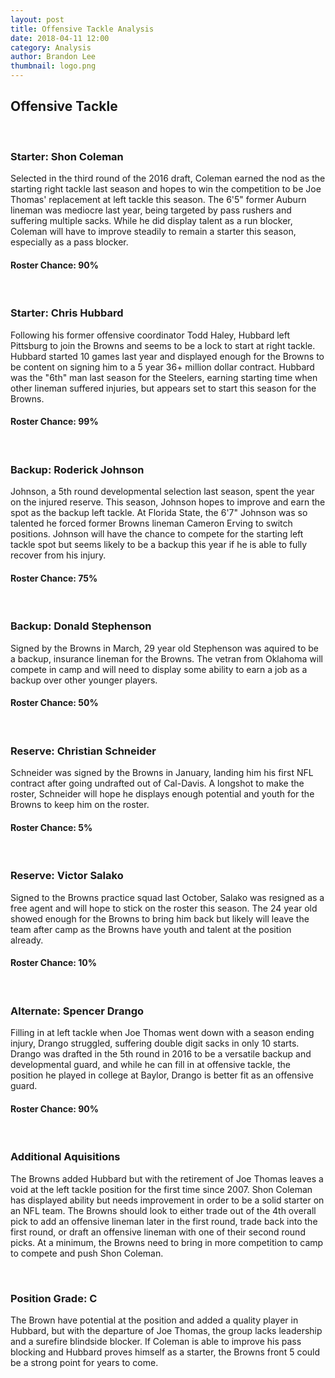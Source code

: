 ```yaml
---
layout: post
title: Offensive Tackle Analysis
date: 2018-04-11 12:00
category: Analysis
author: Brandon Lee
thumbnail: logo.png
---
```


## Offensive Tackle

<br>

### Starter: Shon Coleman

Selected in the third round of the 2016 draft, Coleman earned the nod as the starting right tackle last season and hopes to win the competition to be Joe Thomas' replacement at left tackle this season. The 6'5" former Auburn lineman was mediocre last year, being targeted by pass rushers and suffering multiple sacks. While he did display talent as a run blocker, Coleman will have to improve steadily to remain a starter this season, especially as a pass blocker.

#### Roster Chance: 90%

<br>

### Starter: Chris Hubbard

Following his former offensive coordinator Todd Haley, Hubbard left Pittsburg to join the Browns and seems to be a lock to start at right tackle. Hubbard started 10 games last year and displayed enough for the Browns to be content on signing him to a 5 year 36+ million dollar contract. Hubbard was the "6th" man last season for the Steelers, earning starting time when other lineman suffered injuries, but appears set to start this season for the Browns.

#### Roster Chance: 99%

<br>

### Backup: Roderick Johnson

Johnson, a 5th round developmental selection last season, spent the year on the injured reserve. This season, Johnson hopes to improve and earn the spot as the backup left tackle. At Florida State, the 6'7" Johnson was so talented he forced former Browns lineman Cameron Erving to switch positions. Johnson will have the chance to compete for the starting left tackle spot but seems likely to be a backup this year if he is able to fully recover from his injury.

#### Roster Chance: 75%

<br>

### Backup: Donald Stephenson

Signed by the Browns in March, 29 year old Stephenson was aquired to be a backup, insurance lineman for the Browns. The vetran from Oklahoma will compete in camp and will need to display some ability to earn a job as a backup over other younger players.

#### Roster Chance: 50%

<br>

### Reserve: Christian Schneider

Schneider was signed by the Browns in January, landing him his first NFL contract after going undrafted out of Cal-Davis. A longshot to make the roster, Schneider will hope he displays enough potential and youth for the Browns to keep him on the roster. 

#### Roster Chance: 5%

<br>

### Reserve: Victor Salako

Signed to the Browns practice squad last October, Salako was resigned as a free agent and will hope to stick on the roster this season. The 24 year old showed enough for the Browns to bring him back but likely will leave the team after camp as the Browns have youth and talent at the position already.

#### Roster Chance: 10%

<br>

### Alternate: Spencer Drango

Filling in at left tackle when Joe Thomas went down with a season ending injury, Drango struggled, suffering double digit sacks in only 10 starts. Drango was drafted in the 5th round in 2016 to be a versatile backup and developmental guard, and while he can fill in at offensive tackle, the position he played in college at Baylor, Drango is better fit as an offensive guard.

#### Roster Chance: 90%

<br>

### Additional Aquisitions

The Browns added Hubbard but with the retirement of Joe Thomas leaves a void at the left tackle position for the first time since 2007. Shon Coleman has displayed ability but needs improvement in order to be a solid starter on an NFL team. The Browns should look to either trade out of the 4th overall pick to add an offensive lineman later in the first round, trade back into the first round, or draft an offensive lineman with one of their second round picks. At a minimum, the Browns need to bring in more competition to camp to compete and push Shon Coleman.

<br>

### Position Grade: C

The Brown have potential at the position and added a quality player in Hubbard, but with the departure of Joe Thomas, the group lacks leadership and a surefire blindside blocker. If Coleman is able to improve his pass blocking and Hubbard proves himself as a starter, the Browns front 5 could be a strong point for years to come.

